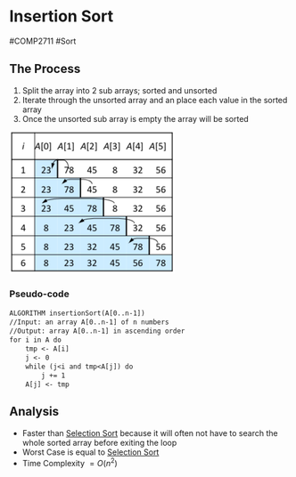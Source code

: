# Insertion Sort
#COMP2711 #Sort
## The Process
1. Split the array into 2 sub arrays; sorted and unsorted
2. Iterate through the unsorted array and an place each value in the sorted array
3. Once the unsorted sub array is empty the array will be sorted

![](Images/Insertion_Sort.png)
### Pseudo-code
```pseudocode
ALGORITHM insertionSort(A[0..n-1])
//Input: an array A[0..n-1] of n numbers
//Output: array A[0..n-1] in ascending order
for i in A do
	tmp <- A[i]
	j <- 0
	while (j<i and tmp<A[j]) do
		j += 1
	A[j] <- tmp
```
## Analysis
- Faster than [Selection Sort](Selection%20Sort.md) because it will often not have to search the whole sorted array before exiting the loop
- Worst Case is equal to [Selection Sort](Selection%20Sort.md)
- Time Complexity $= O(n^2)$